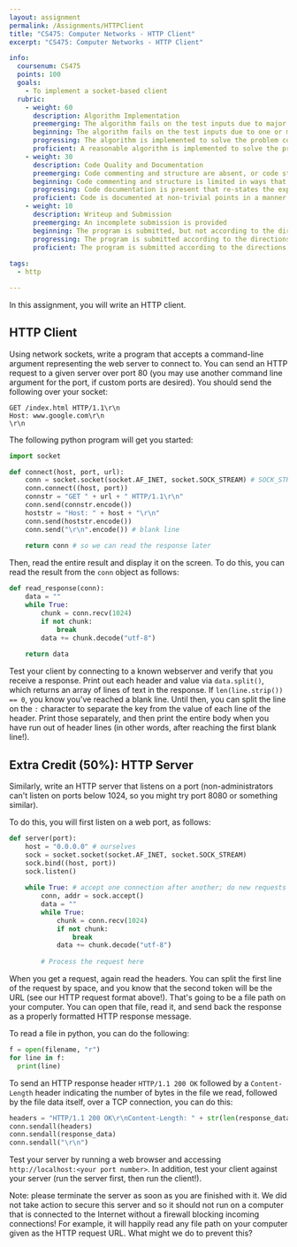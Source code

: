 ```yaml
---
layout: assignment
permalink: /Assignments/HTTPClient
title: "CS475: Computer Networks - HTTP Client"
excerpt: "CS475: Computer Networks - HTTP Client"

info:
  coursenum: CS475
  points: 100
  goals:
    - To implement a socket-based client
  rubric:
    - weight: 60
      description: Algorithm Implementation
      preemerging: The algorithm fails on the test inputs due to major issues, or the program fails to compile and/or run
      beginning: The algorithm fails on the test inputs due to one or more minor issues
      progressing: The algorithm is implemented to solve the problem correctly according to given test inputs, but would fail if executed in a general case due to a minor issue or omission in the algorithm design or implementation
      proficient: A reasonable algorithm is implemented to solve the problem which correctly solves the problem according to the given test inputs, and would be reasonably expected to solve the problem in the general case
    - weight: 30
      description: Code Quality and Documentation
      preemerging: Code commenting and structure are absent, or code structure departs significantly from best practice, and/or the code departs significantly from the style guide
      beginning: Code commenting and structure is limited in ways that reduce the readability of the program, and/or there are minor departures from the style guide
      progressing: Code documentation is present that re-states the explicit code definitions, and/or code is written that mostly adheres to the style guide
      proficient: Code is documented at non-trivial points in a manner that enhances the readability of the program, and code is written according to the style guide
    - weight: 10
      description: Writeup and Submission
      preemerging: An incomplete submission is provided
      beginning: The program is submitted, but not according to the directions in one or more ways (for example, because it is lacking a readme writeup)
      progressing: The program is submitted according to the directions with a minor omission or correction needed, and with at least superficial responses to the bolded questions throughout
      proficient: The program is submitted according to the directions, including a readme writeup describing the solution, and thoughtful answers to the bolded questions throughout
      
tags:
  - http

---
```


In this assignment, you will write an HTTP client.

## HTTP Client
Using network sockets, write a program that accepts a command-line argument representing the web server to connect to. You can send an HTTP request to a given server over port 80 (you may use another command line argument for the port, if custom ports are desired).  You should send the following over your socket:

```
GET /index.html HTTP/1.1\r\n
Host: www.google.com\r\n
\r\n
```

The following python program will get you started:

```python
import socket

def connect(host, port, url):
    conn = socket.socket(socket.AF_INET, socket.SOCK_STREAM) # SOCK_STREAM is a TCP connection over AF_INET, which is IP: TCP/IP
    conn.connect((host, port))
    connstr = "GET " + url + " HTTP/1.1\r\n"
    conn.send(connstr.encode())
    hoststr = "Host: " + host + "\r\n"
    conn.send(hoststr.encode())
    conn.send("\r\n".encode()) # blank line
    
    return conn # so we can read the response later
```

Then, read the entire result and display it on the screen.  To do this, you can read the result from the `conn` object as follows:

```python
def read_response(conn):
    data = ""
    while True:
        chunk = conn.recv(1024)
        if not chunk: 
            break
        data += chunk.decode("utf-8")
        
    return data
```

Test your client by connecting to a known webserver and verify that you receive a response.  Print out each header and value via `data.split()`, which returns an array of lines of text in the response.  If `len(line.strip()) == 0`, you know you've reached a blank line.  Until then, you can split the line on the `:` character to separate the key from the value of each line of the header.  Print those separately, and then print the entire body when you have run out of header lines (in other words, after reaching the first blank line!).

## Extra Credit (50%): HTTP Server
Similarly, write an HTTP server that listens on a port (non-administrators can't listen on ports below 1024, so you might try port 8080 or something similar).  

To do this, you will first listen on a web port, as follows:

```python
def server(port):
    host = "0.0.0.0" # ourselves
    sock = socket.socket(socket.AF_INET, socket.SOCK_STREAM)
    sock.bind((host, port))
    sock.listen()
    
    while True: # accept one connection after another; do new requests have to wait while we process each one?
        conn, addr = sock.accept()
        data = ""
        while True:
            chunk = conn.recv(1024)
            if not chunk:
                break
            data += chunk.decode("utf-8")
            
        # Process the request here
```

When you get a request, again read the headers.  You can split the first line of the request by space, and you know that the second token will be the URL (see our HTTP request format above!).  That's going to be a file path on your computer.  You can open that file, read it, and send back the response as a properly formatted HTTP response message.

To read a file in python, you can do the following:

```python
f = open(filename, "r")
for line in f:
  print(line)
```  

To send an HTTP response header `HTTP/1.1 200 OK` followed by a `Content-Length` header indicating the number of bytes in the file we read, followed by the file data itself, over a TCP connection, you can do this:

```python
headers = "HTTP/1.1 200 OK\r\nContent-Length: " + str(len(response_data)) + "\r\n\r\n"
conn.sendall(headers)
conn.sendall(response_data)
conn.sendall("\r\n")
```

Test your server by running a web browser and accessing `http://localhost:<your port number>`.  In addition, test your client against your server (run the server first, then run the client!).

Note: please terminate the server as soon as you are finished with it.  We did not take action to secure this server and so it should not run on a computer that is connected to the Internet without a firewall blocking incoming connections!  For example, it will happily read any file path on your computer given as the HTTP request URL.  What might we do to prevent this?